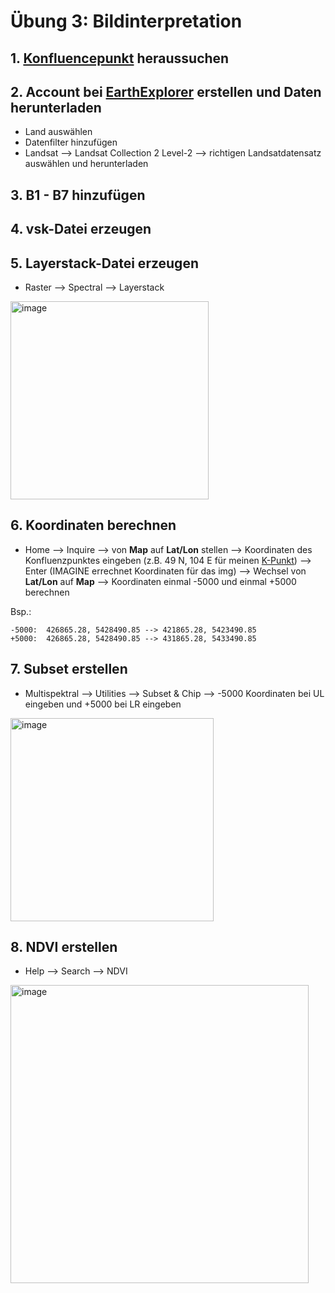 # Übung 3: Bildinterpretation

## 1. [Konfluencepunkt](https://www.confluence.org/) heraussuchen

## 2. Account bei [EarthExplorer](https://earthexplorer.usgs.gov) erstellen und Daten herunterladen
* Land auswählen
* Datenfilter hinzufügen
* Landsat --> Landsat Collection 2 Level-2 --> richtigen Landsatdatensatz auswählen und herunterladen

## 3. B1 - B7 hinzufügen

## 4. vsk-Datei erzeugen

## 5. Layerstack-Datei erzeugen
* Raster --> Spectral --> Layerstack

<img width="317" alt="image" src="https://github.com/s92854/Fernerkundung/assets/134683810/60209ea7-fc04-46be-8b96-f1e64e2b6780">

## 6. Koordinaten berechnen
* Home --> Inquire --> von **Map** auf **Lat/Lon** stellen --> Koordinaten des Konfluenzpunktes eingeben (z.B. 49 N, 104 E für meinen [K-Punkt](https://www.confluence.org/confluence.php?lat=49&lon=104)) --> Enter (IMAGINE errechnet Koordinaten für das img) --> Wechsel von **Lat/Lon** auf **Map** --> Koordinaten einmal -5000 und einmal +5000 berechnen

Bsp.:
```
-5000:  426865.28, 5428490.85 --> 421865.28, 5423490.85
+5000:  426865.28, 5428490.85 --> 431865.28, 5433490.85
```

## 7. Subset erstellen
* Multispektral --> Utilities --> Subset & Chip --> -5000 Koordinaten bei UL eingeben und +5000 bei LR eingeben

<img width="325" alt="image" src="https://github.com/s92854/Fernerkundung/assets/134683810/68a44ab4-47c8-4948-9a4f-a9add64a86b9">

## 8. NDVI erstellen
* Help --> Search --> NDVI

<img width="477" alt="image" src="https://github.com/s92854/Fernerkundung/assets/134683810/88dad62c-e0bc-49a8-a099-b74dd48823b3">

